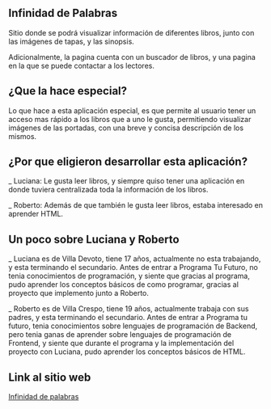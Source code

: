 ## Infinidad de Palabras

Sitio donde se podrá visualizar información de diferentes libros, junto con las imágenes de tapas, y las sinopsis.

Adicionalmente, la pagina cuenta con un buscador de libros, y una pagina en la que se puede contactar a los lectores.

## ¿Que la hace especial?

Lo que hace a esta aplicación especial, es que permite al usuario tener un acceso mas rápido a los libros que a uno le gusta, permitiendo visualizar imágenes de las portadas, con una breve y concisa descripción de los mismos.

## ¿Por que eligieron desarrollar esta aplicación?

_ Luciana: Le gusta leer libros, y siempre quiso tener una aplicación en donde tuviera centralizada toda la información de los libros.

_ Roberto: Además de que también le gusta leer libros, estaba interesado en aprender HTML.

## Un poco sobre Luciana y Roberto

_ Luciana es de Villa Devoto, tiene 17 años, actualmente no esta trabajando, y esta terminando el secundario. Antes de entrar a Programa Tu Futuro, no tenia conocimientos de programación, y siente que gracias al programa, pudo aprender los conceptos básicos de como programar, gracias al proyecto que implemento junto a Roberto.

_ Roberto es de Villa Crespo, tiene 19 años, actualmente trabaja con sus padres, y esta terminando el secundario. Antes de entrar a Programa tu futuro, tenia conocimientos sobre lenguajes de programación de Backend, pero tenia ganas de aprender sobre lenguajes de programación de Frontend, y siente que durante el programa y la implementación del proyecto con Luciana, pudo aprender los conceptos básicos de HTML.

## Link al sitio web

[Infinidad de palabras](http://infinidaddepalabras.ptfcortazar2017.com/)